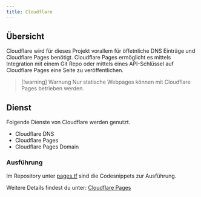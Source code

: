 ```yaml
---
title: Cloudflare
---
```


## Übersicht

Cloudflare wird für dieses Projekt vorallem für öffetnliche DNS Einträge und Cloudflare Pages benötigt. Cloudflare Pages ermöglicht es mittels Integration mit einem Git Repo oder mittels eines API-Schlüssel auf Cloudflare Pages eine Seite zu veröffentlichen. 

> [!warning] Warnung
> Nur statische Webpages können mit Cloudflare Pages betrieben werden.


## Dienst 

Folgende Dienste von Cloudflare werden genutzt.

- Cloudflare DNS
- Cloudflare Pages
- Cloudflare Pages Domain

### Ausführung

Im Repository unter [pages.tf](https://github.com/migueltinembart/tincloud-infrastructure/blob/main/global/shared/pages.tf) sind die Codesnippets zur Ausführung.

Weitere Details findest du unter: [Cloudflare Pages](../Umsetzung/ynz1-cloudflare-pages.md)
